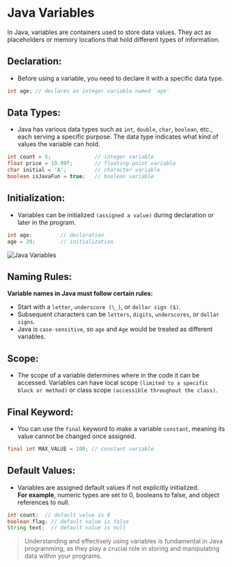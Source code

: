 # Java Variables

In Java, variables are containers used to store data values. They act as placeholders or memory locations that hold different types of information.

## Declaration:

- Before using a variable, you need to declare it with a specific data type.

```java
int age; // declares an integer variable named 'age'
```

## Data Types:

- Java has various data types such as `int`, `double`, `char`, `boolean`, etc., each serving a specific purpose. The data type indicates what kind of values the variable can hold.

```java
int count = 5;              // integer variable
float price = 19.99f;       // floating-point variable
char initial = 'A';         // character variable
boolean isJavaFun = true;   // boolean variable
```

## Initialization:

- Variables can be initialized `(assigned a value)` during declaration or later in the program.

```java
int age;         // declaration
age = 20;        // initialization
```

![Java Variables](https://res.cloudinary.com/dq3pru6ji/image/upload/v1708273723/OWN%20IMAGES/Variables-Syntax-in-Java_llbko7.jpg)

## Naming Rules:

**Variable names in Java must follow certain rules:**

- Start with a `letter`, `underscore (\_)`, or `dollar sign ($)`.
- Subsequent characters can be `letters`, `digits`, `underscores`, or `dollar signs`.
- Java is `case-sensitive`, so `age` and `Age` would be treated as different variables.

## Scope:

- The scope of a variable determines where in the code it can be accessed. Variables can have local scope `(limited to a specific block or method)` or class scope `(accessible throughout the class)`.

## Final Keyword:

- You can use the `final` keyword to make a variable `constant`, meaning its value cannot be changed once assigned.

```java
final int MAX_VALUE = 100; // constant variable
```

## Default Values:

- Variables are assigned default values if not explicitly initialized.
  <br>**For example**, numeric types are set to 0, booleans to false, and object references to null.

```java
int count;  // default value is 0
boolean flag; // default value is false
String text;  // default value is null
```

> Understanding and effectively using variables is fundamental in Java programming, as they play a crucial role in storing and manipulating data within your programs.
